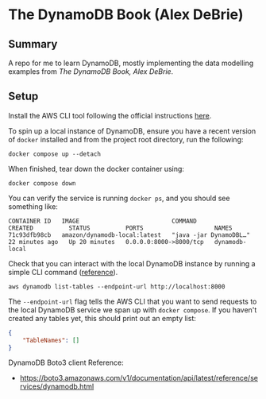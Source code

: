 # The DynamoDB Book (Alex DeBrie)

## Summary

A repo for me to learn DynamoDB, mostly implementing the data modelling examples from *The DynamoDB Book, Alex DeBrie*.

## Setup

Install the AWS CLI tool following the official instructions [here](https://docs.aws.amazon.com/cli/latest/userguide/getting-started-install.html).

To spin up a local instance of DynamoDB, ensure you have a recent version of `docker` installed and from the project root directory, run the following:

```commandline
docker compose up --detach
```

When finished, tear down the docker container using:
```commandline
docker compose down
```

You can verify the service is running `docker ps`, and you should see something like:

```commandline
CONTAINER ID   IMAGE                          COMMAND                  CREATED          STATUS          PORTS                    NAMES
71c93dfb98cb   amazon/dynamodb-local:latest   "java -jar DynamoDBL…"   22 minutes ago   Up 20 minutes   0.0.0.0:8000->8000/tcp   dynamodb-local
```

Check that you can interact with the local DynamoDB instance by running a simple CLI command ([reference](https://docs.aws.amazon.com/amazondynamodb/latest/developerguide/Tools.CLI.html#Tools.CLI.UsingWithDDBLocal)).

```commandline
aws dynamodb list-tables --endpoint-url http://localhost:8000
```

The `--endpoint-url` flag tells the AWS CLI that you want to send requests to the local DynamoDB service we span up with `docker compose`. If you haven't created any tables yet, this should print out an empty list:

```json
{
    "TableNames": []
}
```

DynamoDB Boto3 client Reference:
* https://boto3.amazonaws.com/v1/documentation/api/latest/reference/services/dynamodb.html
